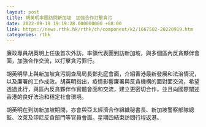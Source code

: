 ```yaml
---
layout: post
title: 胡英明率團訪問新加坡　加強合作打擊貪污
date: 2022-09-19 19:19:28.000000000 +08:00
link: https://news.rthk.hk/rthk/ch/component/k2/1667502-20220919.htm
categories: rthk
---
```


廉政專員胡英明上任後首次外訪，率領代表團到訪新加坡，與多個區內反貪夥伴會面，加強合作交流，以打擊貪污罪行。

胡英明早上與新加坡貪污調查局局長鄧兆庭會面，介紹香港最新發展和法治情況，以及廉署的工作成效。胡英明指出，疫情影響廉署與反貪機構的面對面交流，希望透過此行，與區內反貪夥伴作實體會面和交流，建立更密切合作，並且向國際闡述香港的良好法治和穩定社會環境。

胡英明在到訪新加坡期間，亦會與亞太經濟合作組織秘書長、新加坡警察部隊總監、汶萊及印尼反貪部門等官員會面。星期四結束訪問行程返港。
